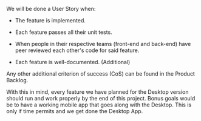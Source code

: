 We will be done a User Story when:


- The feature is implemented.

- Each feature passes all their unit tests. 

- When people in their respective teams (front-end and back-end) have peer reviewed each other's code for said feature.

- Each feature is well-documented. (Additional)


Any other additional criterion of success (CoS) can be found in the Product Backlog. 

With this in mind, every feature we have planned for the Desktop version should run and work properly by the end of this project. Bonus goals would be to have a working mobile app that goes along with the Desktop. This is only if time permits and we get done the Desktop App.
